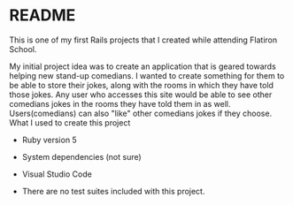 # README

This is one of my first Rails projects that I created while attending Flatiron School.

 My initial project idea was to create an application that is geared towards helping new stand-up comedians.
 I wanted to create something for them to be able to store their jokes, along with the rooms in which they have told those jokes.
 Any user who accesses this site would be able to see other comedians jokes in the rooms they have told them in as well. 
 Users(comedians) can also "like" other comedians jokes if they choose. 
 What I used to create this project

* Ruby version 5

* System dependencies (not sure)

* Visual Studio Code

* There are no test suites included with this project.

